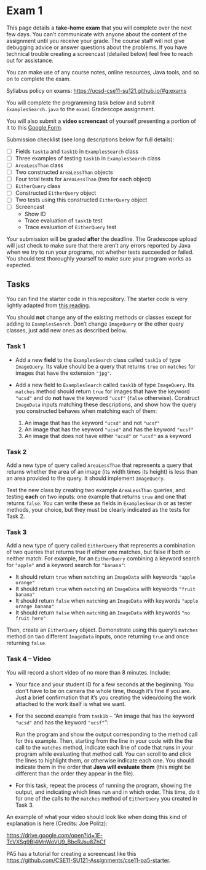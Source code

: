 # Exam 1

This page details a **take-home exam** that you will complete over the next few days. You can’t communicate with anyone about the content of the assignment until you receive your grade. The course staff will not give debugging advice or answer questions about the problems. If you have technical trouble creating a screencast (detailed below) feel free to reach out for assistance. 

You can make use of any course notes, online resources, Java tools, and so on to complete the exam.

Syllabus policy on exams: https://ucsd-cse11-su121.github.io/#g:exams

You will complete the programming task below and submit ```ExamplesSearch.java``` to the ```exam1``` Gradescope assignment.

You will also submit a **video screencast** of yourself presenting a portion of
it to this [Google Form](https://docs.google.com/forms/d/e/1FAIpQLScIMwO8rFqZp3YL5GlBK_nw4Tsh4K5XqbfZpEZjX1zonv4X4Q/viewform?usp=sf_link).

Submission checklist (see long descriptions below for full details):

- [ ] Fields ```task1a``` and ```task1b``` in ```ExamplesSearch``` class
- [ ] Three examples of testing ```task1b``` in ```ExamplesSearch``` class
- [ ] ```AreaLessThan``` class
- [ ] Two constructed ```AreaLessThan``` objects
- [ ] Four total tests for ```AreaLessThan``` (two for each object)
- [ ] ```EitherQuery``` class
- [ ] Constructed ```EitherQuery``` object
- [ ] Two tests using this constructed ```EitherQuery``` object
- [ ] Screencast
    - Show ID
    - Trace evaluation of ```task1b``` test
    - Trace evaluation of ```EitherQuery``` test

Your submission will be graded **after** the deadline. The Gradescope upload will just check to make sure that there aren’t any errors reported by Java when we try to run your programs, not whether tests succeeded or failed. You should test thoroughly yourself to make sure your program works as expected.


## Tasks

You can find the starter code in this repository. The starter code is very lightly adapted from [this reading](https://cseweb.ucsd.edu/classes/sp17/cse11-a/lecture11.html).


You should **not** change any of the existing methods or classes except for adding to ```ExamplesSearch```. Don’t change ```ImageQuery``` or the other query classes, just add new ones as described below.

### Task 1
- Add a new **field** to the ```ExamplesSearch``` class called ```task1a``` of type ```ImageQuery```. Its value should be a query that returns ```true``` on ```matches``` for images that have the extension ```"jpg"```.

- Add a new field to ```ExamplesSearch``` called ```task1b``` of type ```ImageQuery```. Its ```matches``` method should return ```true``` for images that have the keyword ```"ucsd"``` and do **not** have the keyword ```"ucsf"``` (```false``` otherwise). Construct ```ImageData``` inputs matching these descriptions, and show how the query you constructed behaves when matching each of them:

    1. An image that has the keyword ```"ucsd"``` and not ```"ucsf"```
    2. An image that has the keyword ```"ucsd"``` and has the keyword ```"ucsf"```
    3. An image that does not have either ```"ucsd"``` or ```"ucsf"``` as a keyword

### Task 2
Add a new type of query called ```AreaLessThan``` that represents a query that returns whether the area of an image (its width times its height) is less than an area provided to the query. It should implement ```ImageQuery```.

Test the new class by creating two example ```AreaLessThan``` queries, and testing **each** on two inputs: one example that returns ```true``` and one that returns ```false```. You can write these as fields in ```ExamplesSearch``` or as tester methods, your choice, but they must be clearly indicated as the tests for Task 2.

### Task 3
Add a new type of query called ```EitherQuery``` that represents a combination of two queries that returns true if either one matches, but false if both or neither match. For example, for an ```EitherQuery``` combining a keyword search for ```"apple"``` and a keyword search for ```"banana"```:

- It should return ```true``` when ```match```ing an ```ImageData``` with keywords ```"apple orange"```
- It should return ```true``` when ```match```ing an ```ImageData``` with keywords ```"fruit banana"```
- It should return ```false``` when ```match```ing an ```ImageData``` with keywords ```"apple orange banana"```
- It should return ```false``` when ```match```ing an ```ImageData``` with keywords ```"no fruit here"```

Then, create an ```EitherQuery``` object. Demonstrate using this query’s ```matches``` method on two different ```ImageData``` inputs, once returning ```true``` and once returning ```false```.

### Task 4 – Video
You will record a short video of no more than 8 minutes. Include:

- Your face and your student ID for a few seconds at the beginning. You don’t have to be on camera the whole time, though it’s fine if you are. Just a brief confirmation that it’s you creating the video/doing the work attached to the work itself is what we want.
- For the second example from ```task1b``` – “An image that has the keyword ```"ucsd"``` and has the keyword ```"ucsf"```”:

    Run the program and show the output corresponding to the method call for this example. Then, starting from the line in your code with the the call to the ```matches``` method, indicate each line of code that runs in your program while evaluating that method call. You can scroll to and click the lines to highlight them, or otherwise indicate each one. You should indicate them in the order that **Java will evaluate them** (this might be different than the order they appear in the file).

- For this task, repeat the process of running the program, showing the output, and indicating which lines run and in which order. This time, do it for one of the calls to the ```matches``` method of ```EitherQuery``` you created in Task 3.

An example of what your video should look like when doing this kind of explanation is here (Credits: Joe Politz):

https://drive.google.com/open?id=1E-TcVXSg9BI4MnWoVU9_BbcRJsu8ZhCf

PA5 has a tutorial for creating a screencast like this https://github.com/CSE11-SU121-Assignments/cse11-pa5-starter.
